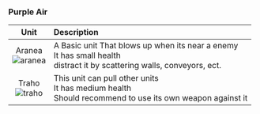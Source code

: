 
### Purple Air
| **Unit** | **Description** |
|:---:|:---|
| Aranea<br /> ![aranea](https://github.com/Zeniku/HeavyMachinery-Wiki/blob/master/images/units/aranea-full.png) | A Basic unit That blows up when its near a enemy<br /> It has small health<br /> distract it by scattering walls, conveyors, ect.|
| Traho<br /> ![traho](https://github.com/Zeniku/HeavyMachinery-Wiki/blob/master/images/units/traho-full.png)| This unit can pull other units<br /> It has medium health<br />Should recommend to use its own weapon against it|